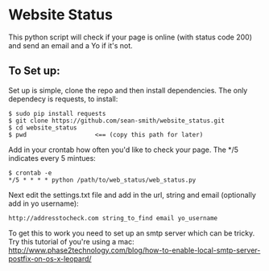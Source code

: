 Website Status
==============

This python script will check if your page is online (with status code 200) and send an email and a Yo if it's not.

To Set up:
----------
Set up is simple, clone the repo and then install dependencies. The only dependecy is requests, to install:

    $ sudo pip install requests
    $ git clone https://github.com/sean-smith/website_status.git
    $ cd website_status
    $ pwd                   <== (copy this path for later)


Add in your crontab how often you'd like to check your page. The */5 indicates every 5 mintues:

    $ crontab -e
    */5 * * * * python /path/to/web_status/web_status.py

Next edit the settings.txt file and add in the url, string and email (optionally add in yo username):

    http://addresstocheck.com string_to_find email yo_username

To get this to work you need to set up an smtp server which can be tricky. Try this tutorial of you're using a mac: http://www.phase2technology.com/blog/how-to-enable-local-smtp-server-postfix-on-os-x-leopard/
